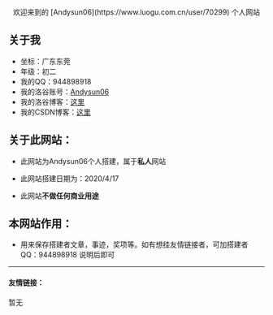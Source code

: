 <center>欢迎来到的 [Andysun06](https://www.luogu.com.cn/user/70299) 个人网站</center>

## 关于我
- 坐标：广东东莞
- 年级：初二
- 我的QQ：944898918
- 我的洛谷账号：[Andysun06](https://www.luogu.com.cn/user/70299)
- 我的洛谷博客：[这里](https://www.luogu.com.cn/blog/andysun123)
- 我的CSDN博客：[这里](https://blog.csdn.net/a_n_d_y_s_u_n__)

## 关于此网站：

- 此网站为Andysun06个人搭建，属于**私人**网站

- 此网站搭建日期为：2020/4/17

- 此网站**不做任何商业用途**



## 本网站作用：

- 用来保存搭建者文章，事迹，奖项等。如有想挂友情链接者，可加搭建者QQ：944898918 说明后即可

-------------------------------------

#### 友情链接：

暂无
